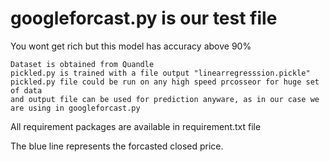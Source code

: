# googleforcast.py is our test file

You wont get rich but this model has accuracy above 90%

    Dataset is obtained from Quandle
    pickled.py is trained with a file output "linearregresssion.pickle"
    pickled.py file could be run on any high speed prcosseor for huge set of data
    and output file can be used for prediction anyware, as in our case we are using in googleforcast.py
    
All requirement packages are available in requirement.txt file


The blue line represents the forcasted closed price.    
    
